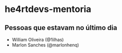 # he4rtdevs-mentoria

## Pessoas que estavam no último dia

- William Oliveira (@1ilhas)
- Marlon Sanches (@marlonhenq)
